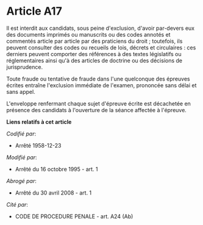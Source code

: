 # Article A17

Il est interdit aux candidats, sous peine d'exclusion, d'avoir par-devers eux des documents imprimés ou manuscrits ou des
codes annotés et commentés article par article par des praticiens du droit ; toutefois, ils peuvent consulter des codes ou
recueils de lois, décrets et circulaires : ces derniers peuvent comporter des références à des textes législatifs ou
réglementaires ainsi qu'à des articles de doctrine ou des décisions de jurisprudence.

Toute fraude ou tentative de fraude dans l'une quelconque des épreuves écrites entraîne l'exclusion immédiate de l'examen,
prononcée sans délai et sans appel.

L'enveloppe renfermant chaque sujet d'épreuve écrite est décachetée en présence des candidats à l'ouverture de la séance
affectée à l'épreuve.

**Liens relatifs à cet article**

_Codifié par_:

  - Arrêté 1958-12-23

_Modifié par_:

  - Arrêté du 16 octobre 1995 - art. 1

_Abrogé par_:

  - Arrêté du 30 avril 2008 - art. 1

_Cité par_:

  - CODE DE PROCEDURE PENALE - art. A24 (Ab)
